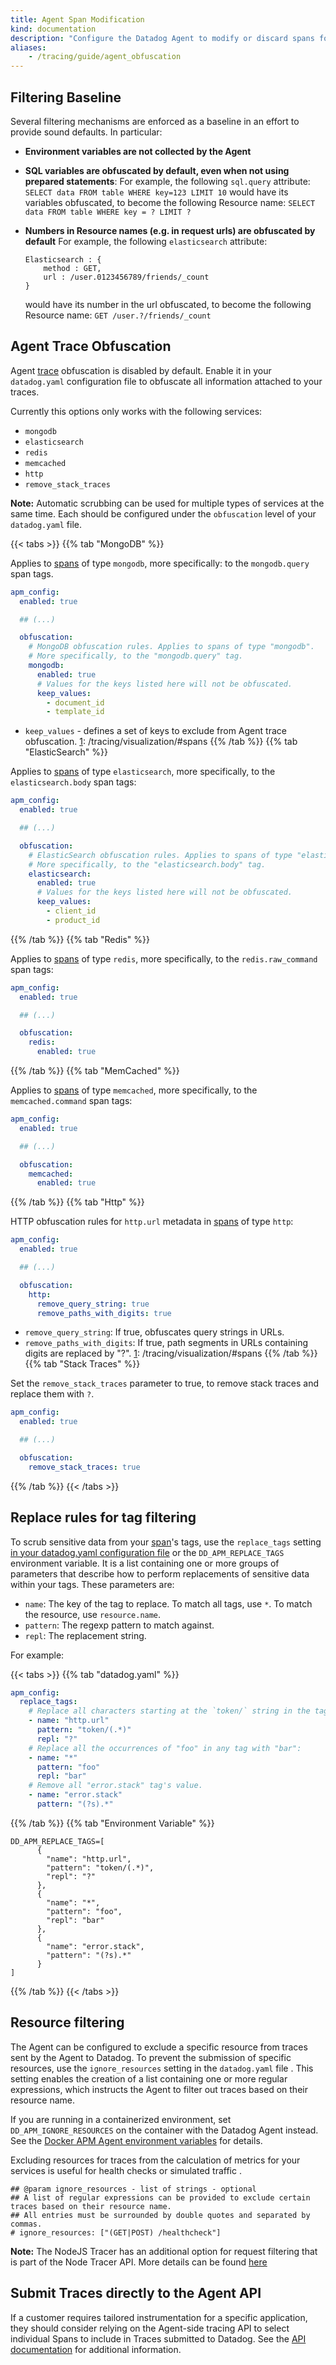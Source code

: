 ```yaml
---
title: Agent Span Modification
kind: documentation
description: "Configure the Datadog Agent to modify or discard spans for security or fine-tuning purposes."
aliases:
    - /tracing/guide/agent_obfuscation
---
```


## Filtering Baseline

Several filtering mechanisms are enforced as a baseline in an effort to provide sound defaults. In particular:

* **Environment variables are not collected by the Agent**
* **SQL variables are obfuscated by default, even when not using prepared statements**: For example, the following `sql.query` attribute: `SELECT data FROM table WHERE key=123 LIMIT 10` would have its variables obfuscated, to become the following Resource name: `SELECT data FROM table WHERE key = ? LIMIT ?`
* **Numbers in Resource names (e.g. in request urls) are obfuscated by default** For example, the following `elasticsearch` attribute:

    ```text
    Elasticsearch : {
        method : GET,
        url : /user.0123456789/friends/_count
    }
    ```

    would have its number in the url obfuscated, to become the following Resource name: `GET /user.?/friends/_count`

## Agent Trace Obfuscation

Agent [trace][1] obfuscation is disabled by default. Enable it in your `datadog.yaml` configuration file to obfuscate all information attached to your traces.

Currently this options only works with the following services:

* `mongodb`
* `elasticsearch`
* `redis`
* `memcached`
* `http`
* `remove_stack_traces`

**Note:** Automatic scrubbing can be used for multiple types of services at the same time.  Each should be configured under the `obfuscation` level of your `datadog.yaml` file.

{{< tabs >}}
{{% tab "MongoDB" %}}

Applies to [spans][1] of type `mongodb`, more specifically: to the `mongodb.query` span tags.

```yaml
apm_config:
  enabled: true

  ## (...)

  obfuscation:
    # MongoDB obfuscation rules. Applies to spans of type "mongodb".
    # More specifically, to the "mongodb.query" tag.
    mongodb:
      enabled: true
      # Values for the keys listed here will not be obfuscated.
      keep_values:
        - document_id
        - template_id
```

* `keep_values` - defines a set of keys to exclude from Agent trace obfuscation.
[1]: /tracing/visualization/#spans
{{% /tab %}}
{{% tab "ElasticSearch" %}}

Applies to [spans][1] of type `elasticsearch`, more specifically, to the `elasticsearch.body` span tags:

```yaml
apm_config:
  enabled: true

  ## (...)

  obfuscation:
    # ElasticSearch obfuscation rules. Applies to spans of type "elasticsearch".
    # More specifically, to the "elasticsearch.body" tag.
    elasticsearch:
      enabled: true
      # Values for the keys listed here will not be obfuscated.
      keep_values:
        - client_id
        - product_id
```

[1]: /tracing/visualization/#spans
{{% /tab %}}
{{% tab "Redis" %}}

Applies to [spans][1] of type `redis`, more specifically, to the `redis.raw_command` span tags:

```yaml
apm_config:
  enabled: true

  ## (...)

  obfuscation:
    redis:
      enabled: true
```

[1]: /tracing/visualization/#spans
{{% /tab %}}
{{% tab "MemCached" %}}

Applies to [spans][1] of type `memcached`, more specifically, to the `memcached.command` span tags:

```yaml
apm_config:
  enabled: true

  ## (...)

  obfuscation:
    memcached:
      enabled: true
```

[1]: /tracing/visualization/#spans
{{% /tab %}}
{{% tab "Http" %}}

HTTP obfuscation rules for `http.url` metadata in [spans][1] of type `http`:

```yaml
apm_config:
  enabled: true

  ## (...)

  obfuscation:
    http:
      remove_query_string: true
      remove_paths_with_digits: true
```

* `remove_query_string`: If true, obfuscates query strings in URLs.
* `remove_paths_with_digits`: If true, path segments in URLs containing digits are replaced by "?".
[1]: /tracing/visualization/#spans
{{% /tab %}}
{{% tab "Stack Traces" %}}

Set the `remove_stack_traces` parameter to true, to remove stack traces and replace them with `?`.

```yaml
apm_config:
  enabled: true

  ## (...)

  obfuscation:
    remove_stack_traces: true
```

{{% /tab %}}
{{< /tabs >}}

## Replace rules for tag filtering

To scrub sensitive data from your [span][2]'s tags, use the `replace_tags` setting [in your datadog.yaml configuration file][3] or the `DD_APM_REPLACE_TAGS` environment variable. It is a list containing one or more groups of parameters that describe how to perform replacements of sensitive data within your tags. These parameters are:

* `name`: The key of the tag to replace. To match all tags, use `*`. To match the resource, use `resource.name`.
* `pattern`: The regexp pattern to match against.
* `repl`: The replacement string.

For example:

{{< tabs >}}
{{% tab "datadog.yaml" %}}

```yaml
apm_config:
  replace_tags:
    # Replace all characters starting at the `token/` string in the tag "http.url" with "?":
    - name: "http.url"
      pattern: "token/(.*)"
      repl: "?"
    # Replace all the occurrences of "foo" in any tag with "bar":
    - name: "*"
      pattern: "foo"
      repl: "bar"
    # Remove all "error.stack" tag's value.
    - name: "error.stack"
      pattern: "(?s).*"
```

{{% /tab %}}
{{% tab "Environment Variable" %}}

```shell
DD_APM_REPLACE_TAGS=[
      {
        "name": "http.url",
        "pattern": "token/(.*)",
        "repl": "?"
      },
      {
        "name": "*",
        "pattern": "foo",
        "repl": "bar"
      },
      {
        "name": "error.stack",
        "pattern": "(?s).*"
      }
]
```

{{% /tab %}}
{{< /tabs >}}

## Resource filtering

The Agent can be configured to exclude a specific resource from traces sent by the Agent to Datadog. To prevent the submission of specific resources, use the `ignore_resources` setting in the `datadog.yaml` file . This setting enables the creation of a list containing one or more regular expressions, which instructs the Agent to filter out traces based on their resource name.

If you are running in a containerized environment, set `DD_APM_IGNORE_RESOURCES` on the container with the Datadog Agent instead. See the [Docker APM Agent environment variables][4] for details.

Excluding resources for traces from the calculation of metrics for your services is useful for health checks or simulated traffic .
```text
## @param ignore_resources - list of strings - optional
## A list of regular expressions can be provided to exclude certain traces based on their resource name.
## All entries must be surrounded by double quotes and separated by commas.
# ignore_resources: ["(GET|POST) /healthcheck"]
```

**Note:** The NodeJS Tracer has an additional option for request filtering that is part of the Node Tracer API.  More details can be found [here][5]

## Submit Traces directly to the Agent API

If a customer requires tailored instrumentation for a specific application, they should consider relying on the Agent-side tracing API to select individual Spans to include in Traces submitted to Datadog. See the [API documentation][6] for additional information.


[1]: /tracing/visualization/#trace
[2]: /tracing/visualization/#spans
[3]: /agent/guide/agent-configuration-files/#agent-main-configuration-file
[4]: /agent/docker/apm/?tab=standard#docker-apm-agent-environment-variables
[5]: /tracing/custom_instrumentation/nodejs/#request-filtering
[6]: /api/v1/tracing/
